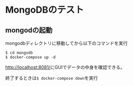 # MongoDBのテスト

## mongodの起動

mongodbディレクトリに移動してから以下のコマンドを実行

```
$ cd mongodb
$ docker-compose up -d
```

[http://localhost:8081/](http://localhost:8081/)にGUIでデータの中身を確認できる。  

終了するときは`$ docker-compose down`を実行  
